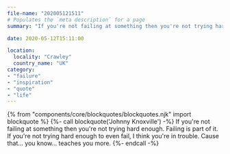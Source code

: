 ```yaml
---
file-name: "202005121511"
# Populates the `meta description` for a page
summary: "If you're not failing at something then you're not trying hard enough. - Johnny Knoxville"

date: 2020-05-12T15:11:00

location:
  locality: "Crawley"
  country_name: "UK"
category:
- "failure"
- "inspiration"
- "quote"
- "life"
---
```


{% from "components/core/blockquotes/blockquotes.njk" import blockquote %}
{%- call blockquote('Johnny Knoxville') -%}
  If you're not failing at something then you're not trying hard enough. Failing is part of it. If you're not trying hard enough to even fail, I think you're in trouble. Cause that&hellip; you know&hellip; teaches you more.
{%- endcall -%}
